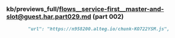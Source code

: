 ### kb/previews_full/flows__service-first__master-and-slot@guest.har.part029.md (part 002)

```md
        "url": "https://n958200.alteg.io/chunk-KO722YSM.js",
         
```

```
